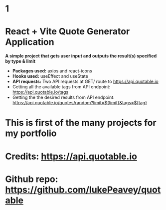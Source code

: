# 1
# React + Vite Quote Generator Application

**A simple project that gets user input and outputs the result(s) specified by type & limit**

- **Packages used:** axios and react-icons
- **Hooks used:** useEffect and useState
- **API requests:** Two API requests at GET/ route to https://api.quotable.io 
- Getting all the available tags from API endpoint: https://api.quotable.io/tags
- Getting the the desired results from API endpoint: https://api.quotable.io/quotes/random?limit=${limit}&tags=${tag}

# This is first of the many projects for my portfolio
# Credits: https://api.quotable.io
# Github repo: https://github.com/lukePeavey/quotable
